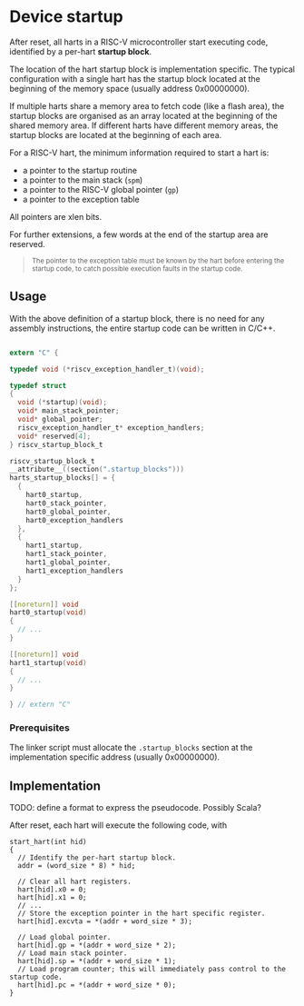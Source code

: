 # Device startup

After reset, all harts in a RISC-V microcontroller start executing code, identified by a
per-hart **startup block**.

The location of the hart startup block is implementation specific. The typical
configuration with a single hart has the startup block located at the beginning
of the memory space (usually address 0x00000000).

If multiple harts share a memory area to fetch code (like a flash area), the
startup blocks are organised as an array located at the beginning of the shared
memory area. If different harts have different memory areas, the startup blocks
are located at the beginning of each area.

For a RISC-V hart, the minimum information required to start a hart is:

- a pointer to the startup routine
- a pointer to the main stack (`spm`)
- a pointer to the RISC-V global pointer (`gp`)
- a pointer to the exception table

All pointers are xlen bits.

For further extensions, a few words at the end of the startup area are reserved.

> <sup>The pointer to the exception table must be known by the hart before entering
  the startup code, to catch possible execution faults in the startup code.</sup>

## Usage

With the above definition of a startup block, there is no need for any assembly
instructions, the entire startup code can be written in C/C++.

```c

extern "C" {

typedef void (*riscv_exception_handler_t)(void);

typedef struct
{
  void (*startup)(void);
  void* main_stack_pointer;
  void* global_pointer;
  riscv_exception_handler_t* exception_handlers;
  void* reserved[4];
} riscv_startup_block_t

riscv_startup_block_t
__attribute__((section(".startup_blocks")))
harts_startup_blocks[] = {
  {
    hart0_startup,
    hart0_stack_pointer,
    hart0_global_pointer,
    hart0_exception_handlers
  },
  {
    hart1_startup,
    hart1_stack_pointer,
    hart1_global_pointer,
    hart1_exception_handlers
  }
};

[[noreturn]] void
hart0_startup(void)
{
  // ...
}

[[noreturn]] void
hart1_startup(void)
{
  // ...
}

} // extern "C"
```

### Prerequisites

The linker script must allocate the `.startup_blocks` section at the implementation
specific address (usually 0x00000000).

## Implementation

TODO: define a format to express the pseudocode. Possibly Scala?

After reset, each hart will execute the following code, with

```
start_hart(int hid)
{
  // Identify the per-hart startup block.
  addr = (word_size * 8) * hid;

  // Clear all hart registers.
  hart[hid].x0 = 0;
  hart[hid].x1 = 0;
  // ...
  // Store the exception pointer in the hart specific register.
  hart[hid].excvta = *(addr + word_size * 3);

  // Load global pointer.
  hart[hid].gp = *(addr + word_size * 2);
  // Load main stack pointer.
  hart[hid].sp = *(addr + word_size * 1);
  // Load program counter; this will immediately pass control to the startup code.
  hart[hid].pc = *(addr + word_size * 0);
}
```
